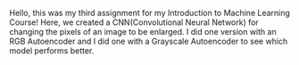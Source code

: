 Hello, this was my third assignment for my Introduction to Machine Learning Course! Here, we created a CNN(Convolutional Neural Network) for changing the pixels of an image to be enlarged. I did one version with an RGB Autoencoder and I did one with a Grayscale Autoencoder to see which model performs better. 
